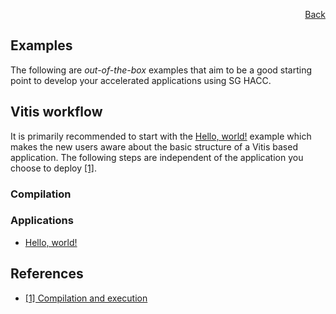 <div id="readme" class="Box-body readme blob js-code-block-container">
<article class="markdown-body entry-content p-3 p-md-6" itemprop="text">
<p align="right">
<a href="https://github.com/fpgasystems/hacc/blob/main/README.md#sections">Back</a>
</p>

# Examples

The following are *out-of-the-box* examples that aim to be a good starting point to develop your accelerated applications using SG HACC.

## Vitis workflow
It is primarily recommended to start with the [Hello, world!](../docs/vocabulary.md#hello-world) example which makes the new users aware about the basic structure of a Vitis based application. The following steps are independent of the application you choose to deploy [[1]](#references).

### Compilation

### Applications

* [Hello, world!](./vitis_workflow/hello_world/README.md)

## References
* [[1] Compilation and execution](https://xilinx.github.io/Vitis_Accel_Examples/2022.1/html/compile_execute.html)
